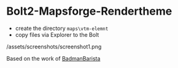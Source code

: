 # Bolt2-Mapsforge-Rendertheme

* create the directory `maps\vtm-elemnt`
* copy files via Explorer to the Bolt

/assets/screenshots/screenshot1.png

Based on the work of [BadmanBarista](https://gist.github.com/BadmanBarista/47c34b5e9dca3910bba89c4bcdeb58b6)
